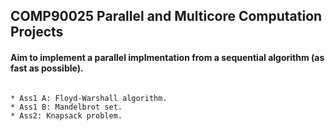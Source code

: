 ## COMP90025 Parallel and Multicore Computation Projects
#### Aim to implement a parallel implmentation from a sequential algorithm (as fast as possible).
````

* Ass1 A: Floyd-Warshall algorithm.
* Ass1 B: Mandelbrot set.
* Ass2: Knapsack problem.
